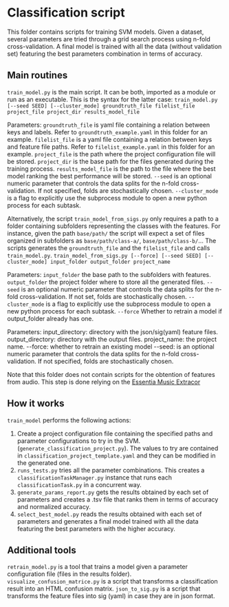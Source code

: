 # Classification script

This folder contains scripts for training SVM models. Given a dataset, several parameters are tried through a grid search process using n-fold cross-validation.
A final model is trained with all the data (without validation set) featuring the best parameters combination in terms of accuracy. 

## Main routines
`train_model.py` is the main script. It can be both, imported as a module or run as an executable. This is the syntax for the latter case:
`train_model.py  [--seed SEED] [--cluster_mode] groundtruth_file filelist_file project_file project_dir results_model_file `

Parameters:
`groundtruth_file` is yaml file containing a relation between keys and labels. Refer to `groundtruth_example.yaml` in this folder for an example.
`filelist_file` is a yaml file containing a relation between keys and feature file paths. Refer to `filelist_example.yaml` in this folder for an example.
`project_file` is the path where the project configuration file will be stored.
`project_dir` is the base path for the files generated during the training process.
`results_model_file` is the path to the file where the best model ranking the best performance will be stored.
`--seed` is an optional numeric parameter that controls the data splits for the n-fold cross-validation. If not specified, folds are stochastically chosen.
`--cluster_mode` is a flag to explicitly use the subprocess module to open a new python process for each subtask.

Alternatively, the script `train_model_from_sigs.py` only requires a path to a folder containing subfolders representing the classes with the features.
For instance, given the path `base/path/` the script will expect a set of files organized in subfolders as `base/path/class-a/`, `base/path/class-b/`...
The scripts generates the `groundtruth_file` and the `filelist_file` and calls `train_model.py`.
`train_model_from_sigs.py [--force] [--seed SEED] [--cluster_mode] input_folder output_folder project_name `

Parameters:
`input_folder` the base path to the subfolders with features.
`output_folder` the project folder where to store all the generated files.
`--seed` is an optional numeric parameter that controls the data splits for the n-fold cross-validation. If not set, folds are stochastically chosen.
`--cluster_mode` is a flag to explicitly use the subprocess module to open a new python process for each subtask.
`--force` Whether to retrain a model if output_folder already has one.


Parameters:
input_directory: directory with the json/sig(yaml) feature files.
output_directory: directory with the output files.
project_name: the project name.
--force: whether to retrain an existing model
--seed: is an optional numeric parameter that controls the data splits for the n-fold cross-validation. If not specified, folds are stochastically chosen.

Note that this folder does not contain scripts for the obtention of features from audio. This step is done relying on the [Essentia Music Extracor](https://essentia.upf.edu/documentation/FAQ.html#training-and-running-classifier-models-in-gaia)

## How it works
`train_model` performs the following actions:
1. Create a project configuration file containing the specified paths and parameter configurations to try in the SVM. (`generate_classification_project.py`). The values to try are contained in `classification_project_template.yaml`  and they can be modified in the generated one.
2. `runs_tests.py` tries all the parameter combinations. This creates a `classificationTaskManager.py` instance that runs each `classificationTask.py` in a concurrent way.
3. `generate_params_report.py` gets the results obtained by each set of parameters and creates a .tsv file that ranks them in terms of accuracy and normalized accuracy.
4. `select_best_model.py` reads the results obtained with each set of parameters and generates a final model trained with all the data featuring the best parameters with the higher accuracy.

## Additional tools
`retrain_model.py` is a tool that trains a model given a parameter configuration file (files in the results folder).
`visualize_confusion_matrice.py` is a script that transforms a classification result into an HTML confusion matrix.
`json_to_sig.py` is a script that transforms the feature files into sig (yaml) in case they are in json format.